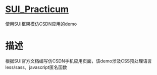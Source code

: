 # [SUI_Practicum](https://zhangzheng1019.github.io/SUI_Practicum)
使用SUI框架模仿CSDN应用的demo
# 描述
根据SUI官方文档编写仿CSDN手机应用页面，该demo涉及CSS预处理语言less/sass，javascript匿名函数
